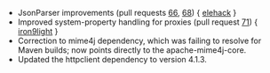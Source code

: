* JsonParser improvements (pull requests [66][66],
  [68][68]) { [elehack][elehack] }
* Improved system-property handling for proxies (pull request [71][71]) {
  [iron9light][iron9light] }
* Correction to mime4j dependency, which was failing to resolve for
Maven builds; now points directly to the apache-mime4j-core.
* Updated the httpclient dependency to version 4.1.3.


[elehack]: https://github.com/elehack
[iron9light]: https://github.com/iron9light
[68]: https://github.com/dispatch/dispatch/pull/68
[66]: https://github.com/dispatch/dispatch/pull/66
[71]: https://github.com/dispatch/dispatch/pull/71
